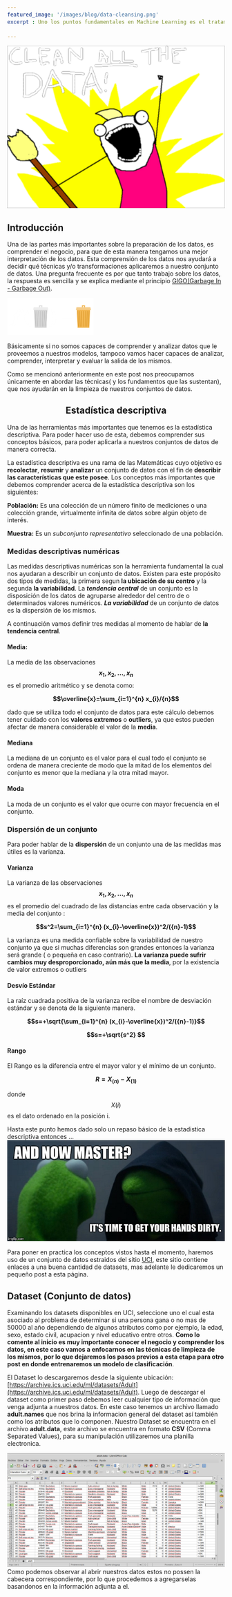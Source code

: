 ```yaml
---
featured_image: '/images/blog/data-cleansing.png'
excerpt : Uno los puntos fundamentales en Machine Learning es el tratamiento de los datos. En este Post veremos un poco de estadística descriptiva aplicada sobre nuestros datos y sus distribuciones. Además veremos por qué y cómo Normalizar nuestros datos. Veremos conversiones entre tipos de datos y por último veremos cómo detectar y eliminar los Outliers o valores atípicos de nuestro conjuntos de datos.

---
```


![](/images/blog/cleaning/data-cleansing.png)

## Introducción
Una de las partes más importantes sobre la preparación de los datos, es comprender el negocio, para que de esta manera tengamos una mejor interpretación de los datos. Esta comprensión de los datos nos ayudará a decidir qué técnicas y/o transformaciones aplicaremos a nuestro conjunto de datos. Una pregunta frecuente es por que tanto trabajo sobre los datos, la respuesta es sencilla y se explica mediante el principio [GIGO(Garbage In - Garbage Out)](https://www.semantics3.com/blog/thoughts-on-the-gigo-principle-in-machine-learning-4fbd3af43dc4).

<img src="/images/blog/cleaning/gigo.png" width="200"/>

Básicamente si no somos capaces de comprender y analizar datos que le proveemos a nuestros modelos, tampoco vamos hacer capaces de analizar, comprender, interpretar y evaluar la salida de los mismos.

Como se mencionó anteriormente en este post nos preocupamos únicamente en abordar las técnicas( y los fundamentos que las sustentan), que nos ayudarán en la limpieza de nuestros conjuntos de datos.   

## <center><strong>Estadística descriptiva</strong></center>

Una de las herramientas más importantes que tenemos es la estadística descriptiva. Para poder hacer uso de esta, debemos comprender sus conceptos básicos, para poder aplicarla a nuestros conjuntos de datos de manera correcta.

 La estadística descriptiva es una rama de las Matemáticas cuyo objetivo es **recolectar**, **resumir** y **analizar** un conjunto de datos con el fin de **describir las características que este posee**.
Los conceptos más importantes que debemos comprender acerca de la estadística descriptiva son los siguientes:

  **Población:** Es una colección de un número finito de mediciones o una colección grande, virtualmente infinita de datos sobre algún objeto de interés.

  **Muestra:** Es un *subconjunto representativo* seleccionado de una población.

### **Medidas descriptivas numéricas**

Las medidas descriptivas numéricas son la herramienta fundamental la cual nos ayudaran a describir un conjunto de datos.
Existen para este propósito dos tipos de medidas, la primera segun **la ubicación de su centro** y la segunda **la variabilidad**. La ***tendencia central*** de un conjunto es la disposición de los datos de agruparse alrededor del centro de o determinados valores numéricos. ***La variabilidad*** de un conjunto de datos es la dispersión de los mismos.

A continuación vamos definir tres medidas al momento de hablar de **la tendencia central**.

#### Media:

La media de las observaciones **$$x_1, x_2, ... , x_n$$** es el promedio aritmético y se denota como:

**$$\overline{x}=\sum_{i=1}^{n} x_{i}/{n}$$**

dado que se utiliza todo el conjunto de datos para este cálculo debemos tener cuidado con los **valores extremos** o **outliers**, ya que estos pueden afectar de manera considerable el valor de la **media**.

#### Mediana

La mediana de un conjunto es el valor para el cual todo el conjunto se ordena de manera creciente de modo que la mitad de los elementos del conjunto es menor que la mediana y la otra mitad mayor.

#### Moda
La moda de un conjunto es el valor que ocurre con mayor frecuencia en el conjunto.

### **Dispersión de un conjunto**

Para poder hablar de la **dispersión** de un conjunto una de las medidas mas útiles es la varianza.

#### Varianza

La varianza de las observaciones **$$x_1, x_2, ... , x_n$$** es el promedio del cuadrado de las distancias entre cada observación y la media del conjunto :

**$$s^2=\sum_{i=1}^{n} (x_{i}-\overline{x})^2/({n}-1)$$**

La varianza es una medida confiable sobre la variabilidad de nuestro conjunto ya que si muchas diferencias son grandes entonces la varianza será grande ( o pequeña en caso contrario). **La varianza puede sufrir cambios muy desproporcionado, aún más que la media**, por la existencia de valor extremos o outliers

#### Desvío Estándar

La raíz cuadrada positiva de la varianza recibe el nombre de desviación estándar y se denota de la siguiente manera.

**$$s=+\sqrt{\sum_{i=1}^{n} (x_{i}-\overline{x})^2/({n}-1)}$$**

 **$$s=+\sqrt{s^2} $$**


#### Rango

El Rango es la diferencia entre el mayor valor  y el mínimo de un conjunto.

**$$R=X_{(n)}-X_{(1)}$$**

donde $$X{(i)}$$ es el dato ordenado en la posición i.

Hasta este punto hemos dado solo un repaso básico de la estadistica descriptiva entonces ...
![Hands-On](/images/blog/cleaning/evilkermit-cleansing.jpeg)

Para poner en practica los conceptos vistos hasta el momento, haremos uso de un conjunto de datos estraidos del sitio [UCI](https://archive.ics.uci.edu/ml/datasets.html?format=&task=cla&att=&area=&numAtt=&numIns=&type=&sort=nameUp&view=list), este sitio contiene enlaces a una buena cantidad de datasets, mas adelante le dedicaremos un pequeño post a esta página.

## Dataset (Conjunto de datos)
Examinando los datasets disponibles en UCI, seleccione uno el cual esta asociado al problema de determinar si una persona gana o no mas de 50000 al año dependiendo de algunos atributos como por ejemplo, la edad, sexo, estado civil, acupacion y nivel educativo entre otros. **Como lo comente al inicio es muy importante conocer el negocio y comprender los datos, en este caso vamos a enfocarnos en las técnicas de limpieza de los mismos, por lo que dejaremos los pasos previos a esta etapa para otro post en donde entrenaremos un modelo de clasificación**.

El Dataset lo descargaremos desde la siguiente ubicación:
[https://archive.ics.uci.edu/ml/datasets/Adult](https://archive.ics.uci.edu/ml/datasets/Adult).
Luego de descargar el dataset como primer paso debemos leer cualquier tipo de información que venga adjunta a nuestros datos. En este caso tenemos un archivo llamado **adult.names** que nos brina la informacion general del dataset así también como los atributos que lo componen.
Nuestro Dataset se encuentra en el archivo **adult.data**,
este archivo se encuentra en formato **CSV** (Comma Separated Values), para su manipulación utilizaremos una planilla electronica.

![raw-data](/images/blog/cleaning/raw-dataset.png)
Como podemos observar al abrir nuestros datos estos no possen la cabecera correspondiente, por lo que procedemos a agregarselas basandonos en la información adjunta a el.
